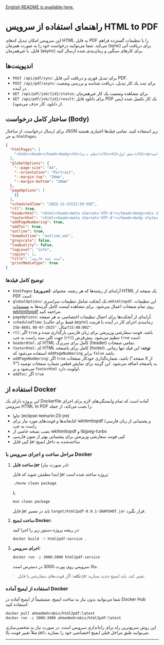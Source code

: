 [English README is available here.](README.en.md)

# راهنمای استفاده از سرویس HTML to PDF

این سرویس امکان تبدیل کدهای HTML به فایل PDF را با تنظیمات گسترده فراهم می‌کند. شما می‌توانید درخواست خود را به صورت همزمان (sync) برای دریافت آنی فایل، یا غیرهمزمان (async) برای کارهای سنگین و زمان‌بندی شده ارسال کنید.

## اندپوینت‌ها

- `POST /api/pdf/sync`: برای تبدیل فوری و دریافت آنی فایل PDF.
- `POST /api/pdf/async`: برای ثبت یک کار تبدیل، دریافت شناسه و بررسی وضعیت در آینده.
- `GET /api/pdf/job/{id}/status`: برای مشاهده وضعیت یک کار غیرهمزمان.
- `GET /api/pdf/job/{id}/result`: برای دانلود فایل PDF یک کار تکمیل شده (پس از دانلود، کار حذف می‌شود).

## ساختار کامل درخواست (Body)

برای ارسال درخواست، از ساختار JSON زیر استفاده کنید. تمامی فیلدها اختیاری هستند به جز `htmlPages`.

```json
{
  "htmlPages": [
    "<html><head></head><body><h1>سلام دنیا!</h1><h2>بخش اول</h2><p>این یک صفحه تست راست به چپ است.</p><h2>بخش دوم</h2><p>ادامه تست...</p></body></html>"
  ],
  "globalOptions": {
    "--page-size": "A4",
    "--orientation": "Portrait",
    "--margin-top": "20mm",
    "--margin-bottom": "20mm"
  },
  "pageOptions": [
    {}
  ],
  "scheduledTime": "2025-12-31T23:59:59Z",
  "rtl": true,
  "headerHtml": "<html><head><meta charset='UTF-8'></head><body><div style='text-align:center; font-family:Vazirmatn,tahoma; font-size:10pt;'>سربرگ سفارشی</div></body></html>",
  "footerHtml": "<html><head><meta charset='UTF-8'></head><body style='font-family:Vazirmatn,tahoma; font-size:10pt; text-align:center;'>پاصفحه سفارشی</body></html>",
  "addPageNumbering": true,
  "addToc": true,
  "outline": true,
  "dumpOutline": "outline.xml",
  "grayscale": false,
  "lowQuality": false,
  "logLevel": "info",
  "copies": 1,
  "title": "سند تست فارسی",
  "printMediaType": true
}
```

### توضیح کامل فیلدها

- `htmlPages` **(ضروری)**: آرایه‌ای از رشته‌ها که هر رشته، محتوای HTML یک صفحه از PDF است.
- `globalOptions`: یک آبجکت شامل تنظیمات سراسری `wkhtmltopdf`. این تنظیمات روی تمام صفحات اعمال می‌شود. برای مشاهده لیست کامل گزینه‌ها به [مستندات wkhtmltopdf](https://wkhtmltopdf.org/usage/wkhtmltopdf.txt) مراجعه کنید.
- `pageOptions`: آرایه‌ای از آبجکت‌ها برای اعمال تنظیمات اختصاصی به هر صفحه.
- `scheduledTime`: (فقط برای حالت async) زمانبندی اجرای کار در آینده با فرمت `ISO-8601`. مثال: `"2025-07-08T15:00:00Z"`.
- `rtl`: اگر `true` باشد، فونت سفارشی وزیرمتن برای زبان فارسی بارگذاری شده و جهت کلی سند راست به چپ (`rtl`) تنظیم می‌شود. پیش‌فرض `true` است.
- `headerHtml`: کد HTML کامل برای سربرگ (header) تمامی صفحات.
- `footerHtml`: کد HTML کامل برای پاصفحه (footer). **توجه:** این فیلد تنها زمانی استفاده می‌شود که `addPageNumbering` برابر `false` باشد.
- `addPageNumbering`: اگر `true` باشد، شماره‌گذاری خودکار صفحات ("صفحه X از Y") به پاصفحه اضافه می‌شود. این گزینه برای نمایش قطعی شماره صفحات توصیه می‌شود و بر `footerHtml` اولویت دارد.
- `addToc`: اگر `true`


## استفاده از Docker

این پروژه دارای یک Dockerfile آماده است که تمام وابستگی‌های لازم برای اجرای سرویس HTML to PDF را نصب می‌کند، از جمله:

- جاوا (eclipse-temurin:23-jre)
- کتابخانه‌ها و فونت‌های مورد نیاز برای wkhtmltopdf و پشتیبانی از زبان فارسی/راست به چپ
- نصب نسخه خاصی از wkhtmltopdf و libjpeg-turbo
- کپی فونت سفارشی وزیرمتن برای پشتیبانی بهتر از متون فارسی
- کپی فایل jar ساخته‌شده به داخل ایمیج

### مراحل ساخت و اجرای سرویس با Docker

1. **ساخت فایل jar** (در صورت نیاز):
   
   ابتدا مطمئن شوید که فایل jar پروژه ساخته شده است:
   
   ```sh
   ./mvnw clean package
   ```
   یا
   ```sh
   mvn clean package
   ```
   
   فایل jar باید در مسیر `target/html2pdf-0.0.1-SNAPSHOT.jar` قرار بگیرد.

2. **ساخت ایمیج Docker:**
   
   در ریشه پروژه دستور زیر را اجرا کنید:
   
   ```sh
   docker build -t html2pdf-service .
   ```

3. **اجرای سرویس:**
   
   ```sh
   docker run -p 3000:3000 html2pdf-service
   ```

   حالا سرویس روی پورت 3000 در دسترس است.

> **نکته:** اگر فونت‌های سفارشی یا فایل jar تغییر کند، باید ایمیج جدید بسازید.

### استفاده از ایمیج آماده Docker

شما می‌توانید بدون نیاز به ساخت ایمیج، مستقیماً از ایمیج آماده در Docker Hub استفاده کنید:

```sh
docker pull ahmadmehrabix/html2pdf:latest
docker run -p 3000:3000 ahmadmehrabix/html2pdf:latest
```

این روش سریع‌ترین راه برای راه‌اندازی سرویس است. در صورت نیاز به شخصی‌سازی (مثلاً تغییر فونت یا jar)، می‌توانید طبق مراحل قبلی ایمیج اختصاصی خود را بسازید.

---